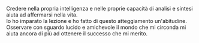 Credere nella propria intelligenza e nelle proprie capacità di analisi e sintesi aiuta ad affermarsi nella vita.   
Io ho imparato la lezione e ho fatto di questo atteggiamento un'abitudine.   
Osservare con sguardo lucido e amichevole il mondo che mi circonda mi aiuta ancora di più ad ottenere il successo che mi merito.   
